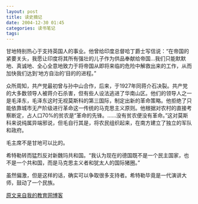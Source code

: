 ```yaml
---
layout: post
title: 读史摘记
date: 2004-12-30 01:45
categories: 读书笔记 
tags: 
---
```

甘地特别热心于支持英国人的事业。他曾给印度总督哈丁爵士写信说：“在帝国的紧要关头，我愿让印度将其所有强壮的儿子作为供品奉献给帝国…我们只能默默地、真诚地、全心全意地致力于将帝国从即将来临的危险中解救出来的工作，从而加快我们达到‘地方自治的’目的的进程。”

众所周知，共产党最初曾与孙中山合作，后来，于1927年同蒋介石决裂。共产党的大多数领导人被蒋介石杀害，但有些人设法逃进了华南山区。他们的领导人之一是毛泽东，毛泽东这时无视莫斯科的第三国际，制定出新的革命策略。他拒绝了只能依靠城市无产阶级进行革命这一传统的马克思主义原则。他根据对农村的直接考察断定，占人口70%的贫农是“革命的先锋。……没有贫农便没有革命。”这对莫斯科来说纯属异端邪说，但毛自行其是，将农民组织起来，在南方建立了独立的军队和政府。

毛主席不是甘地可以比的。

希特勒转而猛烈反对新魏玛共和国。“我认为现在的德国既不是一个民主国家，也不是一个共和国，而是马克思主义者和犹太人的国际猪圈。”

虽然偏激，但是这样的话，确实可以争取很多支持者。希特勒毕竟是一代演讲大师，鼓动了一个民族。

[原文来自我的教育网博客][原文来自我的教育网博客]

[原文来自我的教育网博客]:http://teacher.edu.cn/pc/article/200412/333788.html
